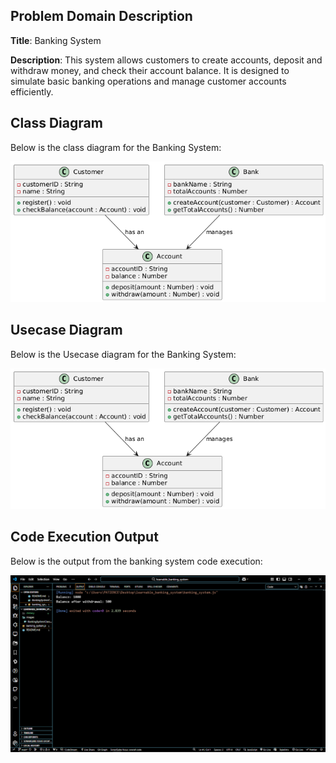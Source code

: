 ## Problem Domain Description

**Title**: Banking System

**Description**: This system allows customers to create accounts, deposit and withdraw money, and check their account balance. It is designed to simulate basic banking operations and manage customer accounts efficiently.

## Class Diagram
Below is the class diagram for the Banking System:

![Class Diagram](images/BankingSystemClassDiagram.png)

## Usecase Diagram
Below is the Usecase diagram for the Banking System:

![Class Diagram](images/BankingSystemClassDiagram.png)

## Code Execution Output
Below is the output from the banking system code execution:

![Output Screenshot](images/system_output.png)
